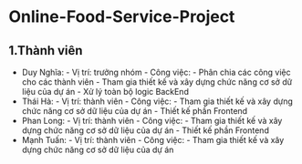 # Online-Food-Service-Project
## 1.Thành viên 
- Duy Nghĩa:
            - Vị trí: trưởng nhóm
            - Công việc:
                          - Phân chia các công việc cho các thành viên
                          - Tham gia thiết kế và xây dựng chức năng cơ sở dữ liệu của dự án 
                          - Xử lý toàn bộ logic BackEnd 
- Thái Hà:
            - Vị trí: thành viên 
            - Công việc:
                        - Tham gia thiết kế và xây dựng chức năng cơ sở dữ liệu của dự án 
                        - Thiết kế phần Frontend
- Phan Long:
            - Vị trí: thành viên 
            - Công việc:
                        - Tham gia thiết kế và xây dựng chức năng cơ sở dữ liệu của dự án 
                        - Thiết kế phần Frontend
- Mạnh Tuấn:
            - Vị trí: thành viên 
            - Công việc:
                        - Tham gia thiết kế và xây dựng chức năng cơ sở dữ liệu của dự án   
    


